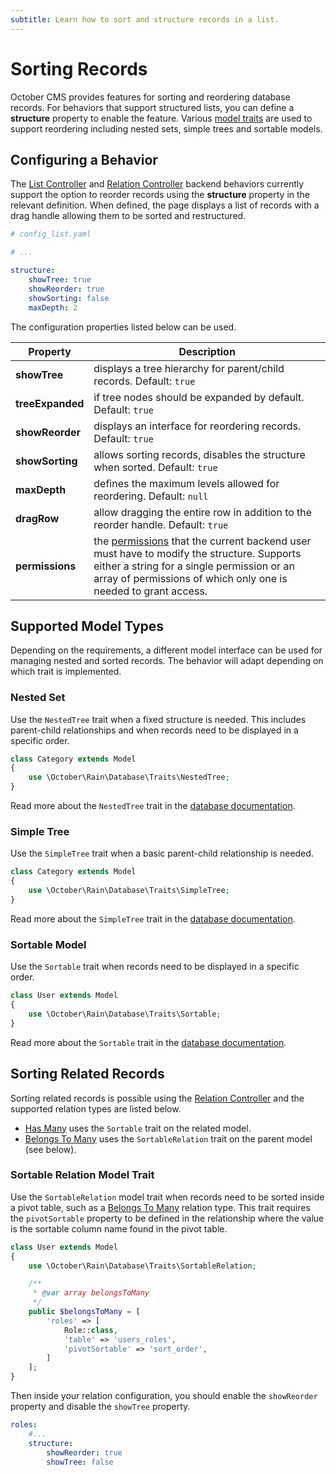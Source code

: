 ```yaml
---
subtitle: Learn how to sort and structure records in a list.
---
```

# Sorting Records

October CMS provides features for sorting and reordering database records. For behaviors that support structured lists, you can define a **structure** property to enable the feature. Various [model traits](../database/traits.md) are used to support reordering including nested sets, simple trees and sortable models.

## Configuring a Behavior

The [List Controller](./list-controller.md) and [Relation Controller](../forms/form-controller.md) backend behaviors currently support the option to reorder records using the **structure** property in the relevant definition. When defined, the page displays a list of records with a drag handle allowing them to be sorted and restructured.

```yaml
# config_list.yaml

# ...

structure:
    showTree: true
    showReorder: true
    showSorting: false
    maxDepth: 2
```

The configuration properties listed below can be used.

Property | Description
------------- | -------------
**showTree** | displays a tree hierarchy for parent/child records. Default: `true`
**treeExpanded** | if tree nodes should be expanded by default. Default: `true`
**showReorder** | displays an interface for reordering records. Default: `true`
**showSorting** | allows sorting records, disables the structure when sorted. Default: `true`
**maxDepth** | defines the maximum levels allowed for reordering. Default: `null`
**dragRow** | allow dragging the entire row in addition to the reorder handle. Default: `true`
**permissions** | the [permissions](../../extend/backend/permissions.md) that the current backend user must have to modify the structure. Supports either a string for a single permission or an array of permissions of which only one is needed to grant access.

## Supported Model Types

Depending on the requirements, a different model interface can be used for managing nested and sorted records. The behavior will adapt depending on which trait is implemented.

### Nested Set

Use the `NestedTree` trait when a fixed structure is needed. This includes parent-child relationships and when records need to be displayed in a specific order.

```php
class Category extends Model
{
    use \October\Rain\Database\Traits\NestedTree;
}
```

Read more about the `NestedTree` trait in the [database documentation](../database/traits.md).

### Simple Tree

Use the `SimpleTree` trait when a basic parent-child relationship is needed.

```php
class Category extends Model
{
    use \October\Rain\Database\Traits\SimpleTree;
}
```

Read more about the `SimpleTree` trait in the [database documentation](../database/traits.md).

### Sortable Model

Use the `Sortable` trait when records need to be displayed in a specific order.

```php
class User extends Model
{
    use \October\Rain\Database\Traits\Sortable;
}
```

Read more about the `Sortable` trait in the [database documentation](../database/traits.md).

## Sorting Related Records

Sorting related records is possible using the [Relation Controller](../forms/relation-controller.md) and the supported relation types are listed below.

- [Has Many](../database/relations.md#relation-one-to-many) uses the `Sortable` trait on the related model.
- [Belongs To Many](../database/relations.md#relation-many-to-many) uses the `SortableRelation` trait on the parent model (see below).

### Sortable Relation Model Trait

Use the `SortableRelation` model trait when records need to be sorted inside a pivot table, such as a [Belongs To Many](../database/relations.md#many-to-many) relation type. This trait requires the `pivotSortable` property to be defined in the relationship where the value is the sortable column name found in the pivot table.

```php
class User extends Model
{
    use \October\Rain\Database\Traits\SortableRelation;

    /**
     * @var array belongsToMany
     */
    public $belongsToMany = [
        'roles' => [
            Role::class,
            'table' => 'users_roles',
            'pivotSortable' => 'sort_order',
        ]
    ];
}
```

Then inside your relation configuration, you should enable the `showReorder` property and disable the `showTree` property.

```yaml
roles:
    #...
    structure:
        showReorder: true
        showTree: false
```
